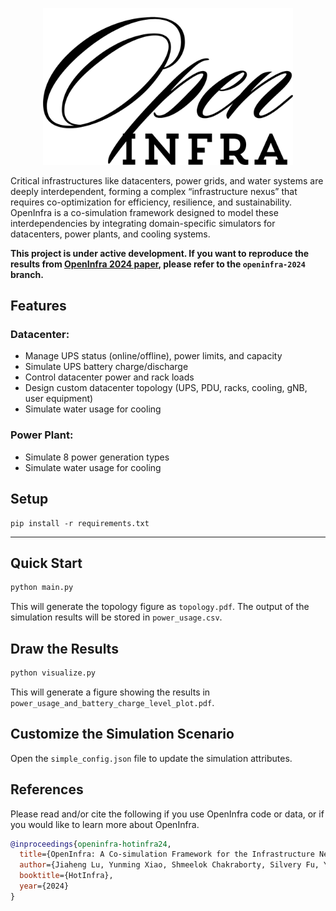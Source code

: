 <p align="center">
  <img src="figures/openinfra-icon.png" alt="OpenInfra Icon" width="400">
</p>


Critical infrastructures like datacenters, power grids, and water systems are deeply interdependent, forming a complex “infrastructure nexus” that requires co-optimization for efficiency, resilience, and sustainability. 
OpenInfra is a co-simulation framework designed to model these interdependencies by integrating domain-specific simulators for datacenters, power plants, and cooling systems. 

**This project is under active development. If you want to reproduce the results from [OpenInfra 2024 paper](https://hotinfra24.github.io/papers/hotinfra24-final1.pdf), please refer to the ``openinfra-2024`` branch.**

[//]: # (# OpenInfra)

## Features

### Datacenter:
- Manage UPS status (online/offline), power limits, and capacity
- Simulate UPS battery charge/discharge
- Control datacenter power and rack loads
- Design custom datacenter topology (UPS, PDU, racks, cooling, gNB, user equipment)
- Simulate water usage for cooling

### Power Plant:
- Simulate 8 power generation types
- Simulate water usage for cooling

## Setup
```shell
pip install -r requirements.txt
```

---

## Quick Start
```sh
python main.py
```
This will generate the topology figure as `topology.pdf`. The output of the simulation results will be stored in `power_usage.csv`.

## Draw the Results
```sh
python visualize.py
```
This will generate a figure showing the results in `power_usage_and_battery_charge_level_plot.pdf`.

## Customize the Simulation Scenario
Open the `simple_config.json` file to update the simulation attributes.

## References

Please read and/or cite the following if you use OpenInfra code or data, or if you would like to learn more about OpenInfra.

```bibtex
@inproceedings{openinfra-hotinfra24,
  title={OpenInfra: A Co-simulation Framework for the Infrastructure Nexus},
  author={Jiaheng Lu, Yunming Xiao, Shmeelok Chakraborty, Silvery Fu, Yoon Sung Ji, Ang Chen, Mosharaf Chowdhury, Nalini Rao, Sylvia Ratnasamy, Xinyu Wang},
  booktitle={HotInfra},
  year={2024}
}
```
